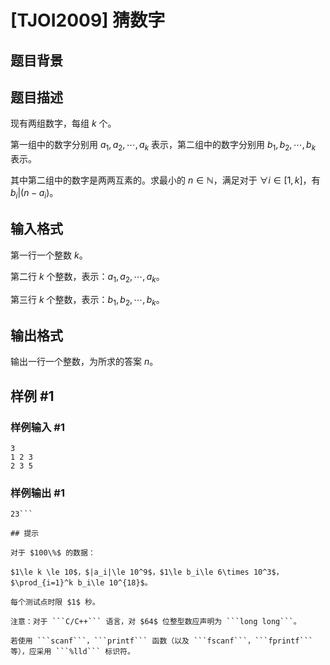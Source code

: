 # [TJOI2009] 猜数字

## 题目背景



## 题目描述

现有两组数字，每组 $k$ 个。

第一组中的数字分别用 $a_1,a_2,\cdots ,a_k$ 表示，第二组中的数字分别用 $b_1,b_2,\cdots ,b_k$ 表示。

其中第二组中的数字是两两互素的。求最小的 $n\in \mathbb{N}$，满足对于 $\forall i\in [1,k]$，有 $b_i | (n-a_i)$。

## 输入格式

第一行一个整数 $k$。

第二行 $k$ 个整数，表示：$a_1,a_2,\cdots ,a_k$。

第三行 $k$ 个整数，表示：$b_1,b_2,\cdots ,b_k$。

## 输出格式

输出一行一个整数，为所求的答案 $n$。

## 样例 #1

### 样例输入 #1
```
3
1 2 3
2 3 5
```

### 样例输出 #1

```
23```

## 提示

对于 $100\%$ 的数据：

$1\le k \le 10$，$|a_i|\le 10^9$，$1\le b_i\le 6\times 10^3$，$\prod_{i=1}^k b_i\le 10^{18}$。

每个测试点时限 $1$ 秒。

注意：对于 ```C/C++``` 语言，对 $64$ 位整型数应声明为 ```long long```。

若使用 ```scanf```，```printf``` 函数（以及 ```fscanf```，```fprintf``` 等），应采用 ```%lld``` 标识符。
